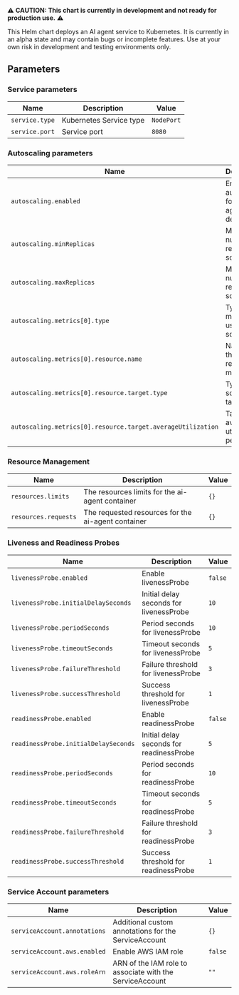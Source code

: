 ⚠️ **CAUTION: This chart is currently in development and not ready for production use.** ⚠️

This Helm chart deploys an AI agent service to Kubernetes. It is currently in an alpha state and may contain bugs or incomplete features. Use at your own risk in development and testing environments only.

## Parameters

### Service parameters

| Name           | Description             | Value      |
| -------------- | ----------------------- | ---------- |
| `service.type` | Kubernetes Service type | `NodePort` |
| `service.port` | Service port            | `8080`     |

### Autoscaling parameters

| Name                                                        | Description                                | Value         |
| ----------------------------------------------------------- | ------------------------------------------ | ------------- |
| `autoscaling.enabled`                                       | Enable autoscaling for ai-agent deployment | `true`        |
| `autoscaling.minReplicas`                                   | Minimum number of replicas to scale back   | `1`           |
| `autoscaling.maxReplicas`                                   | Maximum number of replicas to scale out    | `5`           |
| `autoscaling.metrics[0].type`                               | Type of metric to use for scaling          | `Resource`    |
| `autoscaling.metrics[0].resource.name`                      | Name of the resource to monitor            | `memory`      |
| `autoscaling.metrics[0].resource.target.type`               | Type of scaling target                     | `Utilization` |
| `autoscaling.metrics[0].resource.target.averageUtilization` | Target average utilization percentage      | `80`          |

### Resource Management

| Name                 | Description                                        | Value |
| -------------------- | -------------------------------------------------- | ----- |
| `resources.limits`   | The resources limits for the ai-agent container    | `{}`  |
| `resources.requests` | The requested resources for the ai-agent container | `{}`  |

### Liveness and Readiness Probes

| Name                                 | Description                              | Value   |
| ------------------------------------ | ---------------------------------------- | ------- |
| `livenessProbe.enabled`              | Enable livenessProbe                     | `false` |
| `livenessProbe.initialDelaySeconds`  | Initial delay seconds for livenessProbe  | `10`    |
| `livenessProbe.periodSeconds`        | Period seconds for livenessProbe         | `10`    |
| `livenessProbe.timeoutSeconds`       | Timeout seconds for livenessProbe        | `5`     |
| `livenessProbe.failureThreshold`     | Failure threshold for livenessProbe      | `3`     |
| `livenessProbe.successThreshold`     | Success threshold for livenessProbe      | `1`     |
| `readinessProbe.enabled`             | Enable readinessProbe                    | `false` |
| `readinessProbe.initialDelaySeconds` | Initial delay seconds for readinessProbe | `5`     |
| `readinessProbe.periodSeconds`       | Period seconds for readinessProbe        | `10`    |
| `readinessProbe.timeoutSeconds`      | Timeout seconds for readinessProbe       | `5`     |
| `readinessProbe.failureThreshold`    | Failure threshold for readinessProbe     | `3`     |
| `readinessProbe.successThreshold`    | Success threshold for readinessProbe     | `1`     |

### Service Account parameters

| Name                         | Description                                              | Value   |
| ---------------------------- | -------------------------------------------------------- | ------- |
| `serviceAccount.annotations` | Additional custom annotations for the ServiceAccount     | `{}`    |
| `serviceAccount.aws.enabled` | Enable AWS IAM role                                      | `false` |
| `serviceAccount.aws.roleArn` | ARN of the IAM role to associate with the ServiceAccount | `""`    |
